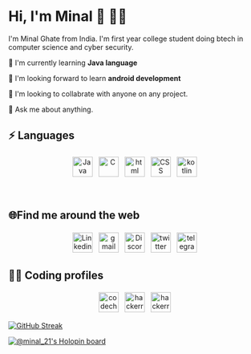 #  Hi, I'm Minal :wave: 👩‍💻
I'm Minal Ghate from India. I'm first year college student doing btech in computer science and cyber security.

🌱 I'm currently learning **Java language**

📱 I'm looking forward to learn **android development**

👫 I'm looking to collabrate with anyone on any project.

💬 Ask me about anything.


## :zap: Languages
<p align ="center">
  <img src="https://user-images.githubusercontent.com/109549049/189134383-2f09ab10-ccc0-457d-8094-da66c3b2e64c.png" alt="Java" height="40" style="vertical-align:top; margin:4px">
  <img src="https://user-images.githubusercontent.com/109549049/189134351-a082bf45-65ae-4ea7-b448-18ec1b04c2f6.png" alt="C" height="40" style="vertical-align:top; margin:4px">
  <img src="https://user-images.githubusercontent.com/109549049/189134372-6628a3f6-2ae6-49c5-ae9e-e20bf04a0723.png" alt="html" height="40" style="vertical-align:top; margin:4px">
  <img src="https://user-images.githubusercontent.com/109549049/189134664-189b2dbb-0729-455a-bccd-990d2999ebd9.png" alt="CSS" height="40" style="vertical-align:top; margin:4px">
  <img src="https://user-images.githubusercontent.com/109549049/194736024-621e5ab8-295c-4001-82db-171793cf3a6d.png" alt="kotlin" height="40" style="vertical-align:top; margin:4px">
  </p>
  <br >
  

  ## 🌐Find me around the web 
  <p align ="center">
  <a href="https://www.linkedin.com/in/minalghate/"><img src="https://user-images.githubusercontent.com/109549049/189160228-add08ac5-a29c-463f-babb-74f4ea3a5f73.png" alt="Linkedin" height="40" style="vertical-align:top; margin:4px"></a>
  <a href="mailto:minalghate21@gmail.com"><img src="https://user-images.githubusercontent.com/109549049/189161115-715962fe-01d0-487c-af8f-1ba155cca464.png" alt="gmail" height="40" style="vertical-align:top; margin:4px"></a>
  <a href="https://discord.com/users/928537137618501653"><img src="https://user-images.githubusercontent.com/109549049/189164466-9ce0b2e4-9f26-4319-b392-ee5a3af9252e.png" alt="Discord" height="40" style="vertical-align:top; margin:4px"></a>
  <a href="https://twitter.com/GhateMinal"><img src="https://user-images.githubusercontent.com/109549049/189167780-f2591d3a-12b3-4a02-a434-40a61ba720f1.png" alt="twitter" height="40" style="vertical-align:top; margin:4px"></a>
  <a href="https://t.me/Minal_21"><img src="https://user-images.githubusercontent.com/109549049/189170464-f96d7016-3bcb-434f-a311-e3df9113c2d4.png" alt="telegram" height="40" style="vertical-align:top; margin:4px"></a>
  
  ## 👩‍💻 Coding profiles 
  <p align ="center">
 <a href="https://www.codechef.com/users/minal_21"><img src="https://user-images.githubusercontent.com/109549049/189163367-b924b9fc-e0ce-4b5c-93a2-8bb14895f1d6.jpg" alt="codechef" height="40" style="vertical-align:top; margin:4px"></a>
   <a href="https://www.hackerrank.com/minalghate21"><img src="https://user-images.githubusercontent.com/109549049/189168539-e135ddb3-e4c7-42d9-be5e-cb17a438f0ae.png" alt="hackerrank" height="40" style="vertical-align:top; margin:4px"></a>
   <a href="https://leetcode.com/MinalGhate/"><img src="https://user-images.githubusercontent.com/109549049/194807619-d8b44740-3982-4b74-89de-9c03374f36f8.png" alt="hackerrank" height="40" style="vertical-align:top; margin:4px"></a>
  <br>
   
 
  [![GitHub Streak](https://github-readme-streak-stats.herokuapp.com?user=MinalGhate&theme=github-dark-blue&date_format=M%20j%5B%2C%20Y%5D)](https://git.io/streak-stats)

[![@minal_21's Holopin board](https://holopin.me/minal_21)](https://holopin.io/@minal_21)
  
  
  




